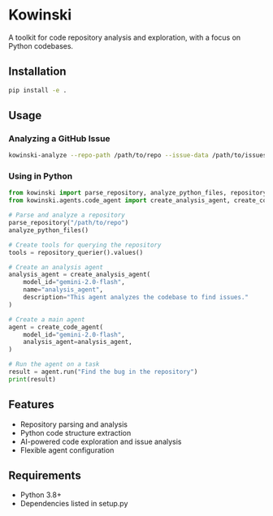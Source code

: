 # Kowinski

A toolkit for code repository analysis and exploration, with a focus on Python codebases.

## Installation

```bash
pip install -e .
```

## Usage

### Analyzing a GitHub Issue

```bash
kowinski-analyze --repo-path /path/to/repo --issue-data /path/to/issues.parquet --issue-index 0
```

### Using in Python

```python
from kowinski import parse_repository, analyze_python_files, repository_querier
from kowinski.agents.code_agent import create_analysis_agent, create_code_agent

# Parse and analyze a repository
parse_repository("/path/to/repo")
analyze_python_files()

# Create tools for querying the repository
tools = repository_querier().values()

# Create an analysis agent
analysis_agent = create_analysis_agent(
    model_id="gemini-2.0-flash",
    name="analysis_agent",
    description="This agent analyzes the codebase to find issues."
)

# Create a main agent
agent = create_code_agent(
    model_id="gemini-2.0-flash",
    analysis_agent=analysis_agent,
)

# Run the agent on a task
result = agent.run("Find the bug in the repository")
print(result)
```

## Features

- Repository parsing and analysis
- Python code structure extraction
- AI-powered code exploration and issue analysis
- Flexible agent configuration

## Requirements

- Python 3.8+
- Dependencies listed in setup.py
